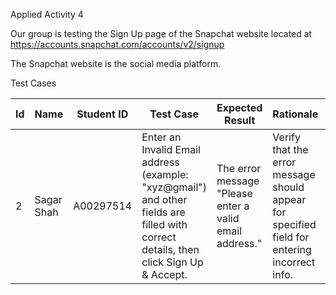 Applied Activity 4

Our group is testing the Sign Up page of the Snapchat website located at https://accounts.snapchat.com/accounts/v2/signup

The Snapchat website is the social media platform.

Test Cases

Id | Name | Student ID | Test Case | Expected Result | Rationale | Technique
--- | --- | --- | --- | --- | --- | ---				
2 | Sagar Shah|A00297514 | Enter an Invalid Email address (example: "xyz@gmail") and other fields are filled with correct details, then click Sign Up & Accept. | The error message "Please enter a valid email address." | Verify that the error message should appear for specified field for entering incorrect info. | Error Guessing
